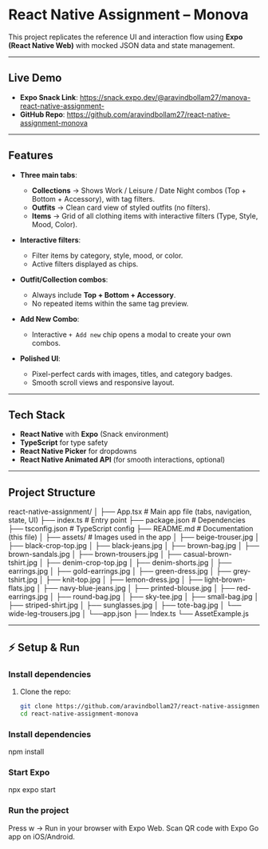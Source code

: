 # React Native Assignment – Monova

This project replicates the reference UI and interaction flow using **Expo (React Native Web)** with mocked JSON data and state management.

---

##  Live Demo
- **Expo Snack Link**: https://snack.expo.dev/@aravindbollam27/manova-react-native-assignment-  
- **GitHub Repo**: https://github.com/aravindbollam27/react-native-assignment-monova

---

## Features
- **Three main tabs**:  
  - **Collections** → Shows Work / Leisure / Date Night combos (Top + Bottom + Accessory), with tag filters.  
  - **Outfits** → Clean card view of styled outfits (no filters).  
  - **Items** → Grid of all clothing items with interactive filters (Type, Style, Mood, Color).  

- **Interactive filters**:  
  - Filter items by category, style, mood, or color.  
  - Active filters displayed as chips.  

- **Outfit/Collection combos**:  
  - Always include **Top + Bottom + Accessory**.  
  - No repeated items within the same tag preview.  

- **Add New Combo**:  
  - Interactive `+ Add new` chip opens a modal to create your own combos.  

- **Polished UI**:  
  - Pixel-perfect cards with images, titles, and category badges.  
  - Smooth scroll views and responsive layout.  

---

## Tech Stack
- **React Native** with **Expo** (Snack environment)  
- **TypeScript** for type safety  
- **React Native Picker** for dropdowns  
- **React Native Animated API** (for smooth interactions, optional)  

---
##  Project Structure
react-native-assignment/
│
├── App.tsx # Main app file (tabs, navigation, state, UI)
├── index.ts # Entry point
├── package.json # Dependencies
├── tsconfig.json # TypeScript config
├── README.md # Documentation (this file)
│
├── assets/ # Images used in the app
│ ├── beige-trouser.jpg
│ ├── black-crop-top.jpg
│ ├── black-jeans.jpg
│ ├── brown-bag.jpg
│ ├── brown-sandals.jpg
│ ├── brown-trousers.jpg
│ ├── casual-brown-tshirt.jpg
│ ├── denim-crop-top.jpg
│ ├── denim-shorts.jpg
│ ├── earrings.jpg
│ ├── gold-earrings.jpg
│ ├── green-dress.jpg
│ ├── grey-tshirt.jpg
│ ├── knit-top.jpg
│ ├── lemon-dress.jpg
│ ├── light-brown-flats.jpg
│ ├── navy-blue-jeans.jpg
│ ├── printed-blouse.jpg
│ ├── red-earrings.jpg
│ ├── round-bag.jpg
│ ├── sky-tee.jpg
│ ├── small-bag.jpg
│ ├── striped-shirt.jpg
│ ├── sunglasses.jpg
│ ├── tote-bag.jpg
│ └── wide-leg-trousers.jpg
│
└──app.json
├── Index.ts
└── AssetExample.js

---

## ⚡ Setup & Run

### Install dependencies
1. Clone the repo:
   ```bash
   git clone https://github.com/aravindbollam27/react-native-assignment-monova.git
   cd react-native-assignment-monova
   
### Install dependencies
npm install

### Start Expo 
npx expo start

### Run the project 
Press w → Run in your browser with Expo Web.
Scan QR code with Expo Go app on iOS/Android.

